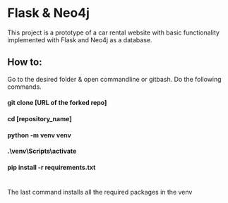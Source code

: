 # Flask & Neo4j
This project is a prototype of a car rental website with basic functionality implemented with Flask and Neo4j as a database.

## How to:
Go to the desired folder & open commandline or gitbash. Do the following commands.
#### git clone [URL of the forked repo]
#### cd [repository_name]
#### python -m venv venv
#### .\venv\Scripts\activate
#### pip install -r requirements.txt

#
The last command installs all the required packages in the venv
